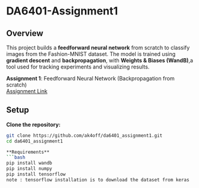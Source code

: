 # **DA6401-Assignment1**  

## **Overview**  

This project builds a **feedforward neural network** from scratch to classify images from the Fashion-MNIST dataset. The model is trained using **gradient descent** and **backpropagation**, with **Weights & Biases (WandB)**,a tool used for tracking experiments and visualizing results.


**Assignment 1**: Feedforward Neural Network (Backpropagation from scratch)  
  [Assignment Link](https://wandb.ai/sivasankar1234/DA6401/reports/DA6401-Assignment-1--VmlldzoxMTQ2NDQwNw)  

## **Setup**  
   **Clone the repository:**  
   ```bash
   git clone https://github.com/ak4off/da6401_assignment1.git
   cd da6401_assignment1

   **Requirements**
   ```bash
   pip install wandb
   pip install numpy
   pip install tensorflow 
note : tensorflow installation is to download the dataset from keras

